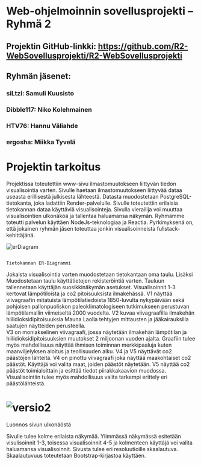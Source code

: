 # Web-ohjelmoinnin sovellusprojekti – Ryhmä 2

## Projektin GitHub-linkki: https://github.com/R2-WebSovellusprojekti/R2-WebSovellusprojekti

## Ryhmän jäsenet:

### siLtzi: Samuli Kuusisto
### Dibble117: Niko Kolehmainen
### HTV76: Hannu Väliahde
### ergosha: Miikka Tyvelä

# Projektin tarkoitus

Projektissa toteutettiin www-sivu ilmastomuutokseen liittyvän tiedon visualisointia varten. Sivulle haetaan ilmastomuutokseen liittyvää dataa useasta erillisestä julkisesta lähteestä. Datasta muodostetaan PostgreSQL-tietokanta, joka ladattiin Render-palvelulle. Sivulle toteutettiin erilaisia tietokannan dataa käyttäviä visualisointeja. Sivulla vierailija voi muuttaa visualisointien ulkonäköä ja tallentaa haluamansa näkymän. Ryhmämme toteutti palvelun käyttäen NodeJs-teknologiaa ja Reactia. Pyrkimyksenä on, että jokainen ryhmän jäsen toteuttaa jonkin visualisoinneista fullstack-kehittäjänä.


![erDiagram](https://user-images.githubusercontent.com/112494979/226402531-91ae8562-d370-4bb8-8386-ef670b6a5e57.PNG)
                                                                          
                                                                          
                                                                          Tietokannan ER-Diagrammi

Jokaista visualisointia varten muodostetaan tietokantaan oma taulu. Lisäksi Muodostetaan taulu käyttätietojen rekisteröintiä varten. Tauluun tallennetaan käyttäjän suosikkinäkymän asetukset. 
Visualisoinnit 1-3 kertovat lämpötiloista ja co2 pitoisuuksista ilmakehässä. V1 näyttää viivagraafin mitatuista lämpötilatiedoista 1850-luvulta nykypäivään sekä pohjoisen pallonpuoliskon paleoklimatologiseen tutkimukseen perustuvan lämpötilamallin viimeiseltä 2000 vuodelta.
 V2 kuvaa viivagraafilla ilmakehän hiilidioksidipitoisuuksia Mauna Laolla tehtyjen mittausten ja jääkairauksilla saatujen näytteiden perusteella.  
 V3 on moniakselinen viivagraafi, jossa näytetään ilmakehän lämpötilan ja hiilidioksidipitoisuuksien muutokset 2 miljoonan vuoden ajalta. Graafiin tulee myös mahdollisuus näyttää ihmisen toiminnan merkkipaaluja kuten maanviljelyksen aloitus ja teollisuuden alku. 
 V4 ja V5 näyttävät co2 päästöjen lähteitä. V4 on pinottu viivagraafi joka näyttää maakohtaiset co2 päästöt.  Käyttäjä voi valita maat, joiden päästöt näytetään.
V5 näyttää co2 päästöt toimialoittain ja esittää tiedot piirakkakaavion muodossa.  Visualisointiin tulee myös mahdollisuus valita tarkempi erittely eri päästölähteistä.

![versio2](https://user-images.githubusercontent.com/112494979/226401937-72f1c8c7-6f6e-40b9-b7f1-24c72d4d8661.PNG)
=======

 Luonnos sivun ulkonäöstä

Sivulle tulee kolme erilaista näkymää. Ylimmässä näkymässä esitetään visulisoinnit 1-3, toisessa visualisoinnit 4-5 ja kolmenteen käyttäjä voi valita haluamansa visualisoinnit.  Sivusta tulee eri resoluutioille skaalautuva. Skaalautuvuus toteutetaan Bootstrap-kirjastoa käyttäen. 

